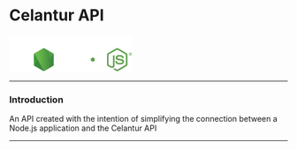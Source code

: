 # Celantur API

![nodejs logo](logo.svg 'NodeJS logo')

---

### Introduction

An API created with the intention of simplifying the connection between a Node.js application and the Celantur API

---
